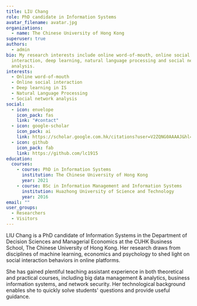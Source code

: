 ```yaml
---
title: LIU Chang
role: PhD candidate in Information Systems
avatar_filename: avatar.jpg
organizations:
  - name: The Chinese University of Hong Kong
superuser: true
authors:
  - admin
bio: My research interests include online word-of-mouth, online social
  interaction, deep learning, natural language processing and social network
  analysis.
interests:
  - Online word-of-mouth
  - Online social interaction
  - Deep learning in IS
  - Natural Language Processing
  - Social network analysis
social:
  - icon: envelope
    icon_pack: fas
    link: "#contact"
  - icon: google-scholar
    icon_pack: ai
    link: https://scholar.google.com.hk/citations?user=V2ZQNG0AAAAJ&hl=en
  - icon: github
    icon_pack: fab
    link: https://github.com/lc1915
education:
  courses:
    - course: PhD in Information Systems
      institution: The Chinese University of Hong Kong
      year: 2021
    - course: BSc in Information Management and Information Systems
      institution: Huazhong University of Science and Technology
      year: 2016
email: ""
user_groups:
  - Researchers
  - Visitors
---
```

LIU Chang is a PhD candidate of Information Systems in the Department of Decision Sciences and Managerial Economics at the CUHK Business School, The Chinese University of Hong Kong. Her research draws from disciplines of machine learning, economics and psychology to shed light on social interaction behaviors in online platforms.

She has gained plentiful teaching assistant experience in both theoretical and practical courses, including big data management & analytics, business information systems, and network security. Her technological background enables she to quickly solve students' questions and provide useful guidance. 
